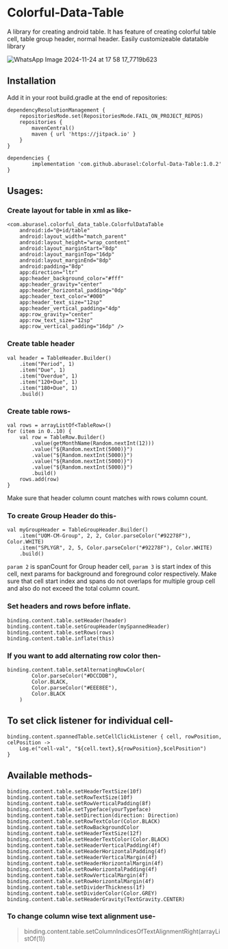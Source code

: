 # Colorful-Data-Table
A library for creating android table. It has feature of creating colorful table cell, table group header, normal header. Easily customizeable datatable library

![WhatsApp Image 2024-11-24 at 17 58 17_7719b623](https://github.com/user-attachments/assets/599f7700-b77f-480d-bdc8-97ec01a599d4)

##  Installation

Add it in your root build.gradle at the end of repositories:
>
    dependencyResolutionManagement {
		repositoriesMode.set(RepositoriesMode.FAIL_ON_PROJECT_REPOS)
		repositories {
			mavenCentral()
			maven { url 'https://jitpack.io' }
		}
	}
>
    dependencies {
	        implementation 'com.github.aburasel:Colorful-Data-Table:1.0.2'
	}

##  Usages:

### Create layout for table in xml as like-
>
    <com.aburasel.colorful_data_table.ColorfulDataTable
        android:id="@+id/table"
        android:layout_width="match_parent"
        android:layout_height="wrap_content"
        android:layout_marginStart="8dp"
        android:layout_marginTop="16dp"
        android:layout_marginEnd="8dp"
        android:padding="8dp"
        app:direction="ltr"
        app:header_background_color="#fff"
        app:header_gravity="center"
        app:header_horizontal_padding="0dp"
        app:header_text_color="#000"
        app:header_text_size="12sp"
        app:header_vertical_padding="4dp"
        app:row_gravity="center"
        app:row_text_size="12sp"
        app:row_vertical_padding="16dp" />

### Create table header
>
    val header = TableHeader.Builder()
        .item("Period", 1)
        .item("Due", 1)
        .item("Overdue", 1)
        .item("120+Due", 1)
        .item("180+Due", 1)
        .build()
### Create table rows-
>   
    val rows = arrayListOf<TableRow>()
    for (item in 0..10) {
        val row = TableRow.Builder()
            .value(getMonthName(Random.nextInt(12)))
            .value("${Random.nextInt(5000)}")
            .value("${Random.nextInt(5000)}")
            .value("${Random.nextInt(5000)}")
            .value("${Random.nextInt(5000)}")
            .build()
        rows.add(row)
    }
Make sure that header column count matches with rows column count.

### To create Group Header do this-
>   
    val myGroupHeader = TableGroupHeader.Builder()
        .item("UOM-CM-Group", 2, 2, Color.parseColor("#92278F"), Color.WHITE)
        .item("SPLYGR", 2, 5, Color.parseColor("#92278F"), Color.WHITE)
        .build()
`param 2` is spanCount for Group header cell, `param 3` is start index of this cell, next params for background and foreground color respectively. Make sure that cell start index and spans do not overlaps for multiple group cell and also do not exceed the total column count.
### Set headers and rows before inflate.
>   
    binding.content.table.setHeader(header)
    binding.content.table.setGroupHeader(mySpannedHeader)
    binding.content.table.setRows(rows)
    binding.content.table.inflate(this)
###  If you want to add alternating row color then-
>
    binding.content.table.setAlternatingRowColor(
            Color.parseColor("#DCCDDB"),
            Color.BLACK,
            Color.parseColor("#EEE8EE"),
            Color.BLACK
        )
##  To set click listener for individual cell-
>
    binding.content.spannedTable.setCellClickListener { cell, rowPosition, celPosition ->
        Log.e("cell-val", "${cell.text},${rowPosition},$celPosition")
    }

##  Available methods-
>
    binding.content.table.setHeaderTextSize(10f)
    binding.content.table.setRowTextSize(10f)
    binding.content.table.setRowVerticalPadding(8f)
    binding.content.table.setTypeface(yourTypeface)
    binding.content.table.setDirection(direction: Direction)
    binding.content.table.setRowTextColor(Color.BLACK)
    binding.content.table.setRowBackgroundColor
    binding.content.table.setHeaderTextSize(12f)
    binding.content.table.setHeaderTextColor(Color.BLACK)
    binding.content.table.setHeaderVerticalPadding(4f)
    binding.content.table.setHeaderHorizontalPadding(4f)
    binding.content.table.setHeaderVerticalMargin(4f)
    binding.content.table.setHeaderHorizontalMargin(4f)
    binding.content.table.setRowHorizontalPadding(4f)
    binding.content.table.setRowVerticalMargin(4f)
    binding.content.table.setRowHorizontalMargin(4f)
    binding.content.table.setDividerThickness(1f)
    binding.content.table.setDividerColor(Color.GREY)
    binding.content.table.setHeaderGravity(TextGravity.CENTER)
### To change column wise text alignment use-
>	binding.content.table.setColumnIndicesOfTextAlignmentRight(arrayListOf(1))
	
      


